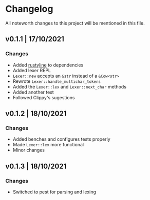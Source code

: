 # Changelog
All noteworth changes to this project will be mentioned in this file.

## v0.1.1 | 17/10/2021
### Changes
- Added [rustyline](https://crates.io/crates/rustyline/) to dependencies
- Added lexer REPL
- `Lexer::new` accepts an `&str` instead of a `&Cow<str>`
- Rewrote `Lexer::handle_multichar_tokens`
- Added the `Lexer::lex` and `Lexer::next_char` methods
- Added another test
- Followed Clippy's sugestions

## v0.1.2 | 18/10/2021
### Changes 
- Added benches and configures tests properly
- Made `Lexer::lex` more functional
- Minor changes

## v0.1.3 | 18/10/2021
### Changes
- Switched to pest for parsing and lexing